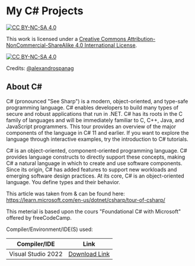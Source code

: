 # My C# Projects

[![CC BY-NC-SA 4.0][cc-by-nc-sa-shield]][cc-by-nc-sa]

This work is licensed under a
[Creative Commons Attribution-NonCommercial-ShareAlike 4.0 International License][cc-by-nc-sa].

[![CC BY-NC-SA 4.0][cc-by-nc-sa-image]][cc-by-nc-sa]

[cc-by-nc-sa]: http://creativecommons.org/licenses/by-nc-sa/4.0/
[cc-by-nc-sa-image]: https://licensebuttons.net/l/by-nc-sa/4.0/88x31.png
[cc-by-nc-sa-shield]: https://img.shields.io/badge/License-CC%20BY--NC--SA%204.0-lightgrey.svg


Credits: [@alexandrospanag](https://github.com/alexandrospanag)


About C#
----
C# (pronounced "See Sharp") is a modern, object-oriented, and type-safe programming language. C# enables developers to build many types of secure and robust applications that run in .NET. C# has its roots in the C family of languages and will be immediately familiar to C, C++, Java, and JavaScript programmers. This tour provides an overview of the major components of the language in C# 11 and earlier. If you want to explore the language through interactive examples, try the introduction to C# tutorials.

C# is an object-oriented, component-oriented programming language. C# provides language constructs to directly support these concepts, making C# a natural language in which to create and use software components. Since its origin, C# has added features to support new workloads and emerging software design practices. At its core, C# is an object-oriented language. You define types and their behavior.

This article was taken from & can be found here: https://learn.microsoft.com/en-us/dotnet/csharp/tour-of-csharp/

This meterial is based upon the cours "Foundational C# with Microsoft" offered by freeCodeCamp.

Compiler/Environment/IDE(S) used:

| Compiler/IDE | Link |
| --------------- | ---------------- |
| Visual Studio 2022 | [Download Link](https://visualstudio.microsoft.com/downloads/) |
